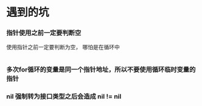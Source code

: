 # 遇到的坑



### 指针使用之前一定要判断空

使用指针之前一定要判断为空， 哪怕是在循环中

```go

```

### 多次for循环的变量是同一个指针地址，所以不要使用循环临时变量的指针

### nil 强制转为接口类型之后会造成 nil != nil

